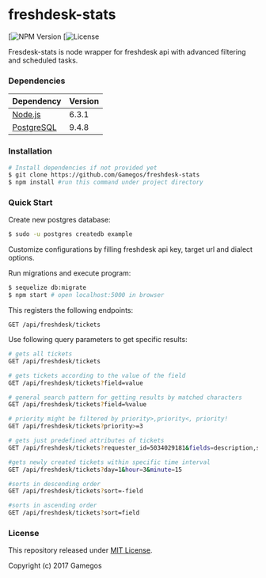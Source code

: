 # freshdesk-stats

[![NPM Version](https://img.shields.io/npm/v/npm.svg)
[![License](https://img.shields.io/npm/l/express.svg)

Fresdesk-stats is node wrapper for freshdesk api with advanced filtering and scheduled tasks.


### Dependencies

| Dependency                                | Version    |
|:------------------------------------------|:-----------|
| [Node.js](http://nodejs.org/)             | 6.3.1      |
| [PostgreSQL](http://www.postgresql.org/)  | 9.4.8      |

### Installation

```bash
# Install dependencies if not provided yet
$ git clone https://github.com/Gamegos/freshdesk-stats
$ npm install #run this command under project directory
```

### Quick Start

Create new postgres database:

```bash
$ sudo -u postgres createdb example
```

Customize configurations by filling freshdesk api key, target url and dialect options.

Run migrations and execute program:

```bash
$ sequelize db:migrate
$ npm start # open localhost:5000 in browser
```

This registers the following endpoints:

```
GET /api/freshdesk/tickets

```
Use following query parameters to get specific results:

```bash
# gets all tickets
GET /api/freshdesk/tickets

# gets tickets according to the value of the field
GET /api/freshdesk/tickets?field=value

# general search pattern for getting results by matched characters
GET /api/freshdesk/tickets?field=%value

# priority might be filtered by priority>,priority<, priority!
GET /api/freshdesk/tickets?priority>=3

# gets just predefined attributes of tickets
GET /api/freshdesk/tickets?requester_id=5034029181&fields=description,subject

#gets newly created tickets within specific time interval
GET /api/freshdesk/tickets?day=1&hour=3&minute=15

#sorts in descending order
GET /api/freshdesk/tickets?sort=-field

#sorts in ascending order
GET /api/freshdesk/tickets?sort=field

```

### License

This repository released under [MIT License](https://opensource.org/licenses/MIT).

Copyright (c) 2017 Gamegos
